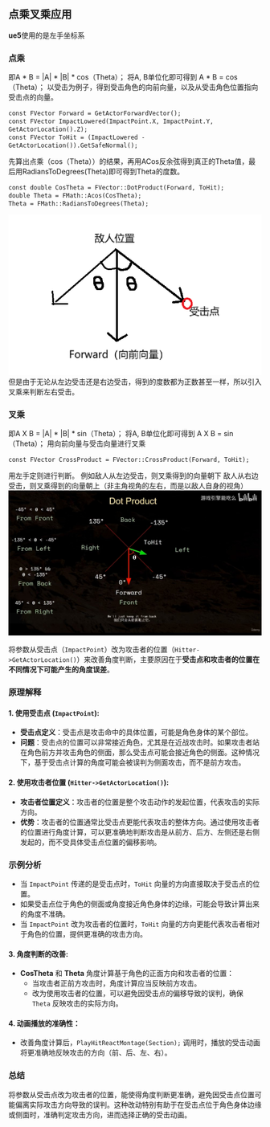 ## 点乘叉乘应用
**ue5**使用的是左手坐标系
### 点乘
即A * B = |A| * |B| * cos（Theta）；
将A, B单位化即可得到
A * B = cos（Theta）；
以受击为例子，得到受击角色的向前向量，以及从受击角色位置指向受击点的向量。
```
const FVector Forward = GetActorForwardVector();
const FVector ImpactLowered(ImpactPoint.X, ImpactPoint.Y, GetActorLocation().Z);
const FVector ToHit = (ImpactLowered - GetActorLocation()).GetSafeNormal();
```
先算出点乘（cos（Theta））的结果，再用ACos反余弦得到真正的Theta值，最后用RadiansToDegrees(Theta)即可得到Theta的度数。
```
const double CosTheta = FVector::DotProduct(Forward, ToHit);
double Theta = FMath::Acos(CosTheta);
Theta = FMath::RadiansToDegrees(Theta);
```
![输入图片说明](/imgs/2024-08-15/lAMcnHtuou1dkgNT.png)
但是由于无论从左边受击还是右边受击，得到的度数都为正数甚至一样，所以引入叉乘来判断左右受击。
### 叉乘
即A X B = |A| * |B| * sin（Theta）；
将A, B单位化即可得到
A X B = sin（Theta）；
用向前向量与受击向量进行叉乘
```
const FVector CrossProduct = FVector::CrossProduct(Forward, ToHit);
```
用左手定则进行判断。
例如敌人从左边受击，则叉乘得到的向量朝下
敌人从右边受击，则叉乘得到的向量朝上（非主角视角的左右，而是以敌人自身的视角）
![输入图片说明](/imgs/2024-08-15/exjA322bBkGumuB6.jpeg)

将参数从受击点（`ImpactPoint`）改为攻击者的位置（`Hitter->GetActorLocation()`）来改善角度判断，主要原因在于**受击点和攻击者的位置在不同情况下可能产生的角度误差**。

### 原理解释

#### 1. **使用受击点 (`ImpactPoint`)**:

-   **受击点定义**：受击点是攻击命中的具体位置，可能是角色身体的某个部位。
-   **问题**：受击点的位置可以非常接近角色，尤其是在近战攻击时。如果攻击者站在角色前方并攻击角色的侧面，那么受击点可能会接近角色的侧面。这种情况下，基于受击点计算的角度可能会被误判为侧面攻击，而不是前方攻击。

#### 2. **使用攻击者位置 (`Hitter->GetActorLocation()`)**:

-   **攻击者位置定义**：攻击者的位置是整个攻击动作的发起位置，代表攻击的实际方向。
-   **优势**：攻击者的位置通常比受击点更能代表攻击的整体方向。通过使用攻击者的位置进行角度计算，可以更准确地判断攻击是从前方、后方、左侧还是右侧发起的，而不受具体受击点位置的偏移影响。

### 示例分析
 -   当 `ImpactPoint` 传递的是受击点时，`ToHit` 向量的方向直接取决于受击点的位置。
 -   如果受击点位于角色的侧面或角度接近角色身体的边缘，可能会导致计算出来的角度不准确。   
 -   当 `ImpactPoint` 改为攻击者的位置时，`ToHit` 向量的方向更能代表攻击者相对于角色的位置，提供更准确的攻击方向。
#### 3. **角度判断的改善**:

-   **CosTheta** 和 **Theta** 角度计算基于角色的正面方向和攻击者的位置：
    -   当攻击者正前方攻击时，角度计算应当反映前方攻击。
    -   改为使用攻击者的位置，可以避免因受击点的偏移导致的误判，确保 `Theta` 反映攻击的实际方向。

#### 4. **动画播放的准确性**：

-   改善角度计算后，`PlayHitReactMontage(Section);` 调用时，播放的受击动画将更准确地反映攻击的方向（前、后、左、右）。

### 总结

将参数从受击点改为攻击者的位置，能使得角度判断更准确，避免因受击点位置可能偏离实际攻击方向导致的误判。这种改动特别有助于在受击点位于角色身体边缘或侧面时，准确判定攻击方向，进而选择正确的受击动画。
<!--stackedit_data:
eyJoaXN0b3J5IjpbMTU1MTc2OTE0NCwtNTgzMzM1NzIxLDgwND
gyMjc1OSwxNjEwNzg0MzI3XX0=
-->